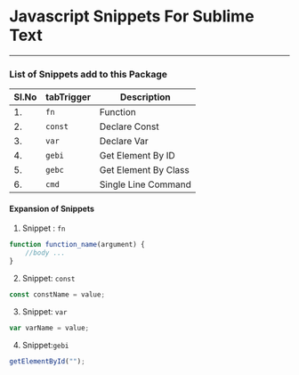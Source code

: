 # Javascript Snippets For Sublime Text

---

### List of Snippets add to this Package

| SI.No | tabTrigger | Description          |
| ----- | ---------- | -------------------- |
| 1.    | `fn`       | Function             |
| 2.    | `const`    | Declare Const        |
| 3.    | `var`      | Declare Var          |
| 4.    | `gebi`     | Get Element By ID    |
| 5.    | `gebc`     | Get Element By Class |
| 6.    | `cmd`      | Single Line Command  |

#### Expansion of Snippets

1. Snippet : `fn`

```js
function function_name(argument) {
	//body ...
}
```

2. Snippet: `const`

```js
const constName = value;
```

3. Snippet: `var`

```js
var varName = value;
```

4. Snippet:`gebi`

```js
getElementById("");
```
